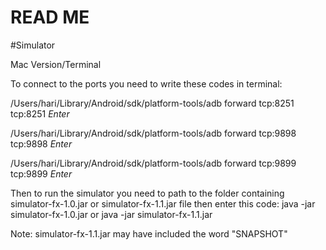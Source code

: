 # READ ME

#Simulator

Mac Version/Terminal

To connect to the ports you need to write these codes in terminal:

/Users/hari/Library/Android/sdk/platform-tools/adb forward tcp:8251 tcp:8251 *Enter*

/Users/hari/Library/Android/sdk/platform-tools/adb forward tcp:9898 tcp:9898 *Enter*

/Users/hari/Library/Android/sdk/platform-tools/adb forward tcp:9899 tcp:9899 *Enter*

Then to run the simulator you need to path to the folder containing simulator-fx-1.0.jar or simulator-fx-1.1.jar file then enter this code:
java -jar simulator-fx-1.0.jar or java -jar simulator-fx-1.1.jar

Note: simulator-fx-1.1.jar may have included the word "SNAPSHOT"
